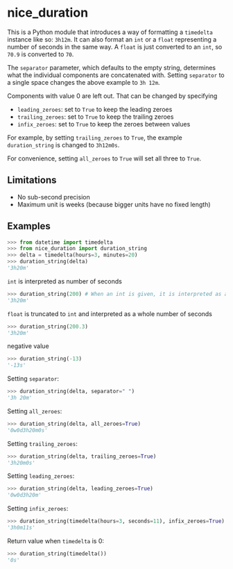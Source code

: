 # nice_duration

This is a Python module that introduces a way of formatting a
`timedelta` instance like so: `3h12m`. It can also format an `int` or
a `float` representing a number of seconds in the same way. A `float`
is just converted to an `int`, so `70.9` is converted to `70`.

The `separator` parameter, which defaults to the empty string,
determines what the individual components are concatenated with.
Setting `separator` to a single space changes the above example to
`3h 12m`.

Components with value 0 are left out. That can be changed by specifying
 - `leading_zeroes`: set to `True` to keep the leading zeroes 
 - `trailing_zeroes`: set to `True` to keep the trailing zeroes
 - `infix_zeroes`: set to `True` to keep the zeroes between values 

For example, by setting `trailing_zeroes` to `True`, the example `duration_string` is
changed to `3h12m0s`.

For convenience, setting `all_zeroes` to `True` will set all three to `True`.

## Limitations
- No sub-second precision
- Maximum unit is weeks (because bigger units have no fixed length)

## Examples
```python
>>> from datetime import timedelta
>>> from nice_duration import duration_string
>>> delta = timedelta(hours=3, minutes=20)
>>> duration_string(delta)
'3h20m'
```

`int` is interpreted as number of seconds
```python
>>> duration_string(200) # When an int is given, it is interpreted as a number of seconds
'3h20m'
```

`float` is truncated to `int` and interpreted as a whole number of seconds
```python
>>> duration_string(200.3) 
'3h20m'
```

negative value
```python
>>> duration_string(-13) 
'-13s'
```

Setting `separator`:
```python
>>> duration_string(delta, separator=" ")
'3h 20m'
```

Setting `all_zeroes`:
```python
>>> duration_string(delta, all_zeroes=True)
'0w0d3h20m0s'
```

Setting `trailing_zeroes`:
```python
>>> duration_string(delta, trailing_zeroes=True)
'3h20m0s'
```

Setting `leading_zeroes`:
```python
>>> duration_string(delta, leading_zeroes=True)
'0w0d3h20m'
```

Setting `infix_zeroes`:
```python
>>> duration_string(timedelta(hours=3, seconds=11), infix_zeroes=True)
'3h0m11s'
```

Return value when `timedelta` is 0:
```python
>>> duration_string(timedelta())
'0s'
```
